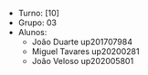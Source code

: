 

* Turno: [10]
* Grupo: 03
* Alunos:
    - João Duarte up201707984
    - Miguel Tavares up20200281
    - João Veloso up202005801
